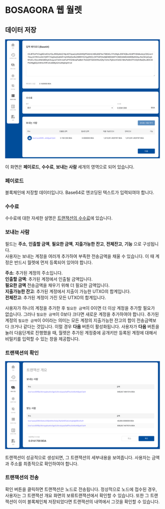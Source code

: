# BOSAGORA 웹 월렛

## 데이터 저장

![데이터 저장](./assets/09-01.png)

이 화면은 **페이로드**, **수수료**, **보내는 사람** 세개의 영역으로 되어 있습니다.

### 페이로드

블록체인에 저장할 데이터입니다. Base64로 엔코딩된 텍스트가 입력되여야 합니다.

### 수수료

수수료에 대한 자세한 설명은 [트랜잭션의 수수료](./01-introduction.md#트랜잭션의-수수료)에 있습니다.

### 보내는 사람

필드는 **주소**, **인출할 금액**, **필요한 금액**, **지출가능한 잔고**, **전체잔고**, **기능** 으로 구성됩니다.  
사용자는 보내는 계정을 여러개 추가하여 부족한 전송금액을 채울 수 있습니다. 이 때 계정은 반드시 월렛에 먼저 등록되어 있어야 합니다.

**주소**: 추가된 계정의 주소입니다.  
**인출할 금액**: 추가된 계정에서 인출될 금액입니다.  
**필요한 금액** 전송금액을 채우기 위해 더 필요한 금액입니다.  
**지출가능한 잔고**: 추가된 계정에서 지출이 가능한 UTXO의 합계입니다.  
**전체잔고**: 추가된 계정이 가진 모든 UTXO의 합계입니다.  

사용자가 하나의 계정을 추가한 후 `필요한 금액`이 0이면 더 이상 계정을 추가할 필요가 없습니다. 그러나 `필요한 금액`이 0보다 크다면 새로운 계정을 추가하여야 합니다.
추가된 계정의 `필요한 금액`이 0이라는 의미는 모든 계정의 지출가능한 잔고의 합이 전송금액보다 크거나 같다는 것입니다. 이럴 경우 **다음** 버튼이 활성화됩니다. 
사용자가 **다음** 버튼을 눌러 다음단계로 진행했을 때, 월렛은 추가된 계정중에 공개키만 등록된 계정에 대해서 비밀키를 입력할 수 있는 창을 제공합니다.

### 트랜잭션의 확인

![트랜잭션의 확인](./assets/06-02.png)

트랜잭션이 성공적으로 생성되면, 그 트랜잭션의 세부내용을 보여줍니다. 
사용자는 금액과 주소를 최종적으로 확인하여야 합니다.

### 트랜잭션의 전송

확인 버튼을 클릭하면 트랜잭션은 노드로 전송됩니다. 
정상적으로 노드에 접수된 경우, 사용자는 그 트랜잭션 개요 화면의 보류트랜잭션에서 확인할 수 있습니다. 
또한 그 트랜잭션이 이미 블록체인체 저장되었다면 트랜잭션의 내역에서 그것을 확인할 수 있습니다.
